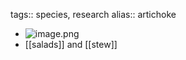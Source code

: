 tags:: species, research
alias:: artichoke

- ![image.png](https://peach-geographical-bat-397.mypinata.cloud/ipfs/QmPfoRQa9UrkcCxg2nsc3QQ6rMX3eAxQiZGxn2YXneRkDn)
- [[salads]] and [[stew]]